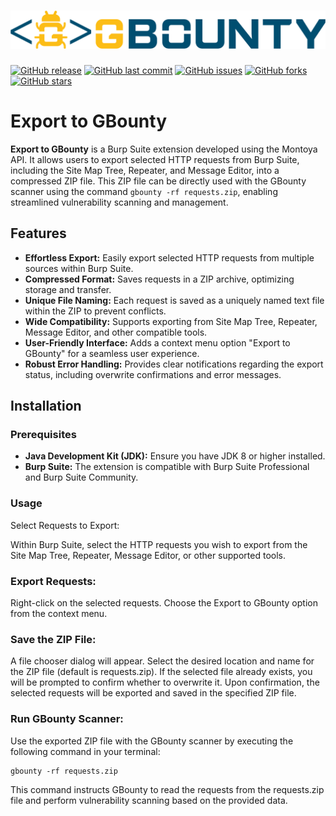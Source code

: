 # ![GBounty Profiles Designer Logo](/static/logo.png)

[![GitHub release](https://img.shields.io/github/release/bountysecurity/export-to-gbounty.svg)](https://github.com/bountysecurity/export-to-gbounty/releases)
[![GitHub last commit](https://img.shields.io/github/last-commit/bountysecurity/export-to-gbounty.svg)](https://github.com/bountysecurity/export-to-gbounty/commits/main)
[![GitHub issues](https://img.shields.io/github/issues/bountysecurity/export-to-gbounty.svg)](https://github.com/bountysecurity/export-to-gbounty/issues)
[![GitHub forks](https://img.shields.io/github/forks/bountysecurity/export-to-gbounty.svg)](https://github.com/bountysecurity/export-to-gbounty/network)
[![GitHub stars](https://img.shields.io/github/stars/bountysecurity/export-to-gbounty.svg)](https://github.com/bountysecurity/export-to-gbounty/stargazers)

# Export to GBounty

**Export to GBounty** is a Burp Suite extension developed using the Montoya API. It allows users to export selected HTTP requests from Burp Suite, including the Site Map Tree, Repeater, and Message Editor, into a compressed ZIP file. This ZIP file can be directly used with the GBounty scanner using the command `gbounty -rf requests.zip`, enabling streamlined vulnerability scanning and management.

## Features

- **Effortless Export:** Easily export selected HTTP requests from multiple sources within Burp Suite.
- **Compressed Format:** Saves requests in a ZIP archive, optimizing storage and transfer.
- **Unique File Naming:** Each request is saved as a uniquely named text file within the ZIP to prevent conflicts.
- **Wide Compatibility:** Supports exporting from Site Map Tree, Repeater, Message Editor, and other compatible tools.
- **User-Friendly Interface:** Adds a context menu option "Export to GBounty" for a seamless user experience.
- **Robust Error Handling:** Provides clear notifications regarding the export status, including overwrite confirmations and error messages.

## Installation

### Prerequisites

- **Java Development Kit (JDK):** Ensure you have JDK 8 or higher installed.
- **Burp Suite:** The extension is compatible with Burp Suite Professional and Burp Suite Community.

### Usage
Select Requests to Export:

Within Burp Suite, select the HTTP requests you wish to export from the Site Map Tree, Repeater, Message Editor, or other supported tools.

### Export Requests:

Right-click on the selected requests.
Choose the Export to GBounty option from the context menu.

### Save the ZIP File:

A file chooser dialog will appear. Select the desired location and name for the ZIP file (default is requests.zip).
If the selected file already exists, you will be prompted to confirm whether to overwrite it.
Upon confirmation, the selected requests will be exported and saved in the specified ZIP file.

### Run GBounty Scanner:

Use the exported ZIP file with the GBounty scanner by executing the following command in your terminal:

```
gbounty -rf requests.zip
```

This command instructs GBounty to read the requests from the requests.zip file and perform vulnerability scanning based on the provided data.

